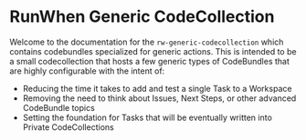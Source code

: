 # RunWhen Generic CodeCollection
Welcome to the documentation for the `rw-generic-codecollection` which contains codebundles specialized for generic actions. This is intended to be a small codecollection that hosts a few generic types of CodeBundles that are highly configurable with the intent of: 
- Reducing the time it takes to add and test a single Task to a Workspace
- Removing the need to think about Issues, Next Steps, or other advanced CodeBundle topics
- Setting the foundation for Tasks that will be eventually written into Private CodeCollections